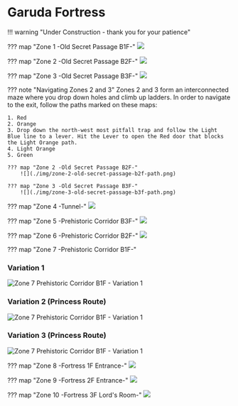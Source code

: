 # Garuda Fortress

!!! warning "Under Construction - thank you for your patience"

??? map "Zone 1 -Old Secret Passage B1F-"
    ![](./img/zone-1-old-secret-passage-b1f.jpg)

??? map "Zone 2 -Old Secret Passage B2F-"
    ![](./img/zone-2-old-secret-passage-b2f.jpg)

??? map "Zone 3 -Old Secret Passage B3F-"
    ![](./img/zone-3-old-secret-passage-b3f.jpg)
   
??? note "Navigating Zones 2 and 3"
    Zones 2 and 3 form an interconnected maze where you drop down holes and climb up ladders. In order to navigate to the exit, follow the paths marked on these maps:

    1. Red
    2. Orange
    3. Drop down the north-west most pitfall trap and follow the Light Blue line to a lever. Hit the Lever to open the Red door that blocks the Light Orange path.
    4. Light Orange
    5. Green

    ??? map "Zone 2 -Old Secret Passage B2F-"
        ![](./img/zone-2-old-secret-passage-b2f-path.png)

    ??? map "Zone 3 -Old Secret Passage B3F-"
        ![](./img/zone-3-old-secret-passage-b3f-path.png)

??? map "Zone 4 -Tunnel-"
    ![](./img/zone-4-tunnel.jpg)

??? map "Zone 5 -Prehistoric Corridor B3F-"
    ![](./img/zone-5-prehistoric-corridor-b3f.jpg)

??? map "Zone 6 -Prehistoric Corridor B2F-"
    ![](./img/zone-6-prehistoric-corridor-b2f.jpg)

??? map "Zone 7 -Prehistoric Corridor B1F-"

### Variation 1
![Zone 7 Prehistoric Corridor B1F - Variation 1](./img/zone-7-prehistoric-corridor-b1f-1.jpg)

### Variation 2 (Princess Route)
![Zone 7 Prehistoric Corridor B1F - Variation 1](./img/zone-7-prehistoric-corridor-b1f-2.png)

### Variation 3 (Princess Route)
![Zone 7 Prehistoric Corridor B1F - Variation 1](./img/zone-7-prehistoric-corridor-b1f-3.png)


??? map "Zone 8 -Fortress 1F Entrance-"
    ![](./img/zone-8-fortress-1f-entrance.jpg)

??? map "Zone 9 -Fortress 2F Entrance-"
    ![](./img/zone-9-fortress-2f-office.jpg)

??? map "Zone 10 -Fortress 3F Lord's Room-"
    ![](./img/zone-10-fortress-3f-lords-room.jpg)
